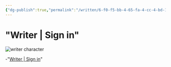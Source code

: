 ```yaml
---
{"dg-publish":true,"permalink":"/written/6-f0-f5-bb-4-65-fa-4-cc-4-bd-18-c846641663-e7/","dgHomeLink":true,"dgPassFrontmatter":false}
---
```


# "Writer | Sign in" 

<iframe src="https://www.googletagmanager.com/ns.html?id=GTM-NXVXDK" height="0" width="0" style="display:none;visibility:hidden"></iframe>

![writer character](/sign-in/assets/images/arts/character-1.svg)

-"[Writer | Sign in](https://app.writer.com/organization/117444/team/123859/document/3290770)"